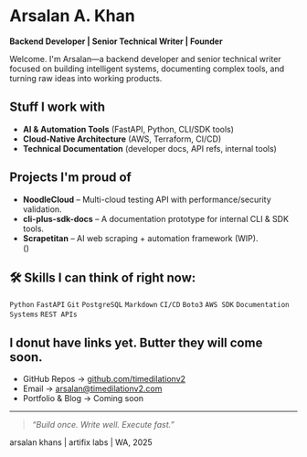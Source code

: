 # Arsalan A. Khan  
**Backend Developer | Senior Technical Writer | Founder**

Welcome. I'm Arsalan—a backend developer and senior technical writer focused on building intelligent systems, documenting complex tools, and turning raw ideas into working products.

## Stuff I work with 

- **AI & Automation Tools** (FastAPI, Python, CLI/SDK tools)
- **Cloud-Native Architecture** (AWS, Terraform, CI/CD)
- **Technical Documentation** (developer docs, API refs, internal tools)

## Projects I'm proud of

- **NoodleCloud** – Multi-cloud testing API with performance/security validation.  
- **cli-plus-sdk-docs** – A documentation prototype for internal CLI & SDK tools.  
- **Scrapetitan** – AI web scraping + automation framework (WIP).  
  (<ignore the names. I am going to rename the repos once fully functional.>)

## 🛠️ Skills I can think of right now: 
`Python` `FastAPI` `Git` `PostgreSQL` `Markdown` `CI/CD` `Boto3` `AWS SDK` `Documentation Systems` `REST APIs`

## I donut have links yet. Butter they will come soon. 
- GitHub Repos → [github.com/timedilationv2](https://github.com/timedilationv2)
- Email → arsalan@timedilationv2.com
- Portfolio & Blog → Coming soon

---
> _“Build once. Write well. Execute fast.”_

arsalan khans | artifix labs | WA, 2025

